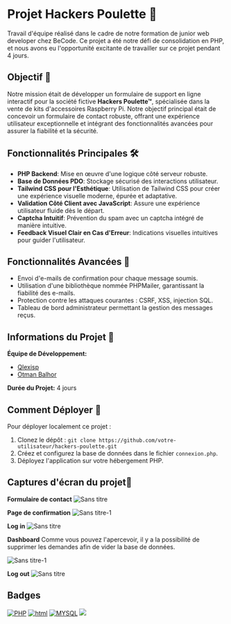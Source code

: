 # Projet Hackers Poulette 🚀

Travail d'équipe réalisé dans le cadre de notre formation de junior web developer chez BeCode. Ce projet a été notre défi de consolidation en PHP, et nous avons eu l'opportunité excitante de travailler sur ce projet pendant 4 jours.

## Objectif 🎯

Notre mission était de développer un formulaire de support en ligne interactif pour la société fictive **Hackers Poulette™**, spécialisée dans la vente de kits d'accessoires Raspberry Pi. Notre objectif principal était de concevoir un formulaire de contact robuste, offrant une expérience utilisateur exceptionnelle et intégrant des fonctionnalités avancées pour assurer la fiabilité et la sécurité.

## Fonctionnalités Principales 🛠️

- **PHP Backend**: Mise en œuvre d'une logique côté serveur robuste.
- **Base de Données PDO**: Stockage sécurisé des interactions utilisateur.
- **Tailwind CSS pour l'Esthétique**: Utilisation de Tailwind CSS pour créer une expérience visuelle moderne, épurée et adaptative.
- **Validation Côté Client avec JavaScript**: Assure une expérience utilisateur fluide dès le départ.
- **Captcha Intuitif**: Prévention du spam avec un captcha intégré de manière intuitive.
- **Feedback Visuel Clair en Cas d'Erreur**: Indications visuelles intuitives pour guider l'utilisateur.

## Fonctionnalités Avancées 🌟

- Envoi d'e-mails de confirmation pour chaque message soumis.
- Utilisation d'une bibliothèque nommée PHPMailer, garantissant la fiabilité des e-mails.
- Protection contre les attaques courantes : CSRF, XSS, injection SQL. 
- Tableau de bord administrateur permettant la gestion des messages reçus.

## Informations du Projet 🤝

**Équipe de Développement:**
- [Qlexisp](https://github.com/qlexisp)
- [Otman Balhor](https://github.com/otmanbalhor)

**Durée du Projet:** 4 jours

## Comment Déployer 🚀

Pour déployer localement ce projet :

1. Clonez le dépôt : `git clone https://github.com/votre-utilisateur/hackers-poulette.git`
2. Créez et configurez la base de données dans le fichier `connexion.php`.
3. Déployez l'application sur votre hébergement PHP.

## Captures d'écran du projet📸
**Formulaire de contact**
![Sans titre](https://github.com/otmanbalhor/Hackers-Poulette/assets/151409181/bbbb5190-c6da-4478-aaad-d21226473302)

**Page de confirmation**
![Sans titre-1](https://github.com/otmanbalhor/Hackers-Poulette/assets/151409181/fd690404-0f0e-4b2a-86e5-0243fe9f9156)

**Log in**
![Sans titre](https://github.com/otmanbalhor/Hackers-Poulette/assets/151409181/bc1b01db-cf78-4ebf-915c-dd75ef21a7ac)

**Dashboard**
Comme vous pouvez l'apercevoir, il y a la possibilité de supprimer les demandes  afin de vider la base de données.

![Sans titre-1](https://github.com/otmanbalhor/Hackers-Poulette/assets/151409181/5a15e869-786c-4c5b-8644-cc38b3f1feb1)

**Log out**
![Sans titre](https://github.com/otmanbalhor/Hackers-Poulette/assets/151409181/fb184e6e-cf80-49ec-a9ee-94310db5fd17)

## Badges

[![PHP](https://camo.githubusercontent.com/81521ffdf464b6ccf96d80afb03d73edac19d56d28ee212174d802bbf47ad146/68747470733a2f2f696d672e736869656c64732e696f2f62616467652f5048502d3737374242343f7374796c653d666f722d7468652d6261646765266c6f676f3d706870266c6f676f436f6c6f723d7768697465)](https://camo.githubusercontent.com/81521ffdf464b6ccf96d80afb03d73edac19d56d28ee212174d802bbf47ad146/68747470733a2f2f696d672e736869656c64732e696f2f62616467652f5048502d3737374242343f7374796c653d666f722d7468652d6261646765266c6f676f3d706870266c6f676f436f6c6f723d7768697465)    [![html](https://camo.githubusercontent.com/c5cb1e7fe846c0859ef14b92c3ded6d512e081d732986922a456c57d60e6cbf7/68747470733a2f2f696d672e736869656c64732e696f2f62616467652f48544d4c2d3233393132303f7374796c653d666f722d7468652d6261646765266c6f676f3d68746d6c35266c6f676f436f6c6f723d7768697465)](https://camo.githubusercontent.com/c5cb1e7fe846c0859ef14b92c3ded6d512e081d732986922a456c57d60e6cbf7/68747470733a2f2f696d672e736869656c64732e696f2f62616467652f48544d4c2d3233393132303f7374796c653d666f722d7468652d6261646765266c6f676f3d68746d6c35266c6f676f436f6c6f723d7768697465)  [![MYSQL](https://camo.githubusercontent.com/c1c08eb7625abe1a813e5ad05a94891aa127a37e0ce126b59ecda28233effdac/68747470733a2f2f696d672e736869656c64732e696f2f62616467652f4d7953514c2d3030303030463f7374796c653d666f722d7468652d6261646765266c6f676f3d6d7973716c266c6f676f436f6c6f723d7768697465)](https://camo.githubusercontent.com/c1c08eb7625abe1a813e5ad05a94891aa127a37e0ce126b59ecda28233effdac/68747470733a2f2f696d672e736869656c64732e696f2f62616467652f4d7953514c2d3030303030463f7374796c653d666f722d7468652d6261646765266c6f676f3d6d7973716c266c6f676f436f6c6f723d7768697465)
![](https://res.cloudinary.com/practicaldev/image/fetch/s--X1_tTziN--/c_limit%2Cf_auto%2Cfl_progressive%2Cq_auto%2Cw_880/https://img.shields.io/badge/Tailwind_CSS-38B2AC%3Fstyle%3Dfor-the-badge%26logo%3Dtailwind-css%26logoColor%3Dwhite)
